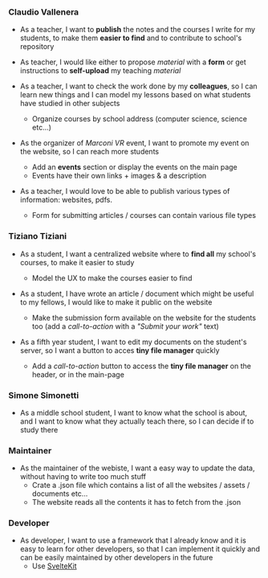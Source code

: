 ### Claudio Vallenera
- As a teacher, I want to **publish** the notes and the courses I write for
my students, to make them **easier to find** and to contribute to school's
repository

- As teacher, I would like either to propose *material* with a **form** or get 
instructions to **self-upload** my teaching *material*

- As a teacher, I want to check the work done by my **colleagues**, 
so I can learn new things and I can model my 
lessons based on what students have studied in other subjects
	- Organize courses by school address (computer science, science etc...)

- As the organizer of *Marconi VR* event, I want to promote my event 
on the website, so I can reach more students
	- Add an **events** section or display the events on the main page
	- Events have their own links + images & a description

- As a teacher, I would love to be able to publish various types of 
information: websites, pdfs.
	- Form for submitting articles / courses can contain various file types

### Tiziano Tiziani
- As a student, I want a centralized website where to **find all** my
school's courses, to make it easier to study
	- Model the UX to make the courses easier to find

- As a student, I have wrote an article / document which might be useful
to my fellows, I would like to make it public on the website
	- Make the submission form available on the website for the students 
	too (add a *call-to-action* with a *"Submit your work"* text)

- As a fifth year student, I want to edit my documents on the student's 
server, so I want a button to acces **tiny file manager** quickly
	- Add a *call-to-action* button to access the **tiny file manager** 
	on the header, or in the main-page 

### Simone Simonetti
- As a middle school student, I want to know what the school is about,
and I want to know what they actually teach there, so I can decide if
to study there


### Maintainer
- As the maintainer of the webiste, I want a easy way to update the data,
without having to write too much stuff
	- Crate a .json file which contains a list of all the websites /
	assets / documents etc...
	- The website reads all the contents it has to fetch from the .json


### Developer
- As developer, I want to use a framework that I already know and it is easy 
to learn for other developers, so that I can implement it quickly and can be 
easily maintained by other developers in the future
	-  Use [SvelteKit](https://kit.svelte.dev/)